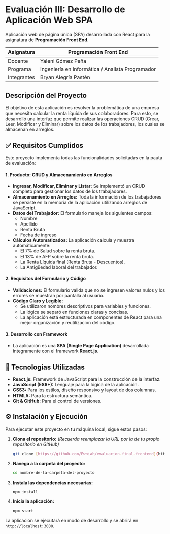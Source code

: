 # Evaluación III: Desarrollo de Aplicación Web SPA

Aplicación web de página única (SPA) desarrollada con React para la asignatura de **Programación Front End**.

| Asignatura      | Programación Front End                                     |
|-----------------|------------------------------------------------------------|
| Docente         | Yaleni Gómez Peña                                          |
| Programa        | Ingeniería en Informática / Analista Programador           |
| Integrantes     | Bryan Alegría Pastén                                       |

## Descripción del Proyecto

El objetivo de esta aplicación es resolver la problemática de una empresa que necesita calcular la renta líquida de sus colaboradores. Para esto, se desarrolló una interfaz que permite realizar las operaciones CRUD (Crear, Leer, Modificar y Eliminar) sobre los datos de los trabajadores, los cuales se almacenan en arreglos.

## ✅ Requisitos Cumplidos

Este proyecto implementa todas las funcionalidades solicitadas en la pauta de evaluación:

#### 1. Producto: CRUD y Almacenamiento en Arreglos

* **Ingresar, Modificar, Eliminar y Listar:** Se implementó un CRUD completo para gestionar los datos de los trabajadores.
* **Almacenamiento en Arreglos:** Toda la información de los trabajadores se persiste en la memoria de la aplicación utilizando arreglos de JavaScript.
* **Datos del Trabajador:** El formulario maneja los siguientes campos:
    * Nombre
    * Apellido
    * Renta Bruta
    * Fecha de ingreso
* **Cálculos Automatizados:** La aplicación calcula y muestra automáticamente:
    * El 7% de Salud sobre la renta bruta.
    * El 13% de AFP sobre la renta bruta.
    * La Renta Líquida final (Renta Bruta - Descuentos).
    * La Antigüedad laboral del trabajador.

#### 2. Requisitos del Formulario y Código

* **Validaciones:** El formulario valida que no se ingresen valores nulos y los errores se muestran por pantalla al usuario.
* **Código Claro y Legible:**
    * Se utilizaron nombres descriptivos para variables y funciones.
    * La lógica se separó en funciones claras y concisas.
    * La aplicación está estructurada en componentes de React para una mejor organización y reutilización del código.

#### 3. Desarrollo con Framework

* La aplicación es una **SPA (Single Page Application)** desarrollada íntegramente con el framework **React.js**.

## 🚀 Tecnologías Utilizadas

-   **React.js:** Framework de JavaScript para la construcción de la interfaz.
-   **JavaScript (ES6+):** Lenguaje para la lógica de la aplicación.
-   **CSS3:** Para los estilos, diseño responsivo y layout de dos columnas.
-   **HTML5:** Para la estructura semántica.
-   **Git & GitHub:** Para el control de versiones.

## ⚙️ Instalación y Ejecución

Para ejecutar este proyecto en tu máquina local, sigue estos pasos:

1.  **Clona el repositorio:**
    *(Recuerda reemplazar la URL por la de tu propio repositorio en GitHub)*
    ```bash
    git clone [https://github.com/Ewniah/evaluacion-final-frontend](https://github.com/Ewniah/evaluacion-final-frontend)
    ```

2.  **Navega a la carpeta del proyecto:**
    ```bash
    cd nombre-de-la-carpeta-del-proyecto
    ```

3.  **Instala las dependencias necesarias:**
    ```bash
    npm install
    ```

4.  **Inicia la aplicación:**
    ```bash
    npm start
    ```

La aplicación se ejecutará en modo de desarrollo y se abrirá en `http://localhost:3000`.